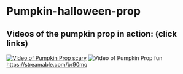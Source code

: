 # Pumpkin-halloween-prop

## Videos of the pumpkin prop in action: (click links)
[![Video of Pumpkin Prop scary](https://i.ibb.co/7WfGZJL/Image-from-i-OS-1.jpg)](https://streamable.com/f3yrla)
![Video of Pumpkin Prop fun](https://i.ibb.co/TMn3yN4/IMG-4320.jpg)https://streamable.com/br90mq

